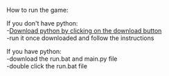 How to run the game:

If you don't have python:
<br>
-[Download python by clicking on the download button](https://www.python.org/downloads/)
<br>
-run it once downloaded and follow the instructions

If you have python:
<br>
-download the run.bat and main.py file
<br>
-double click the run.bat file
